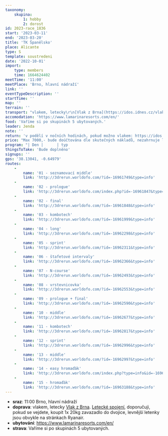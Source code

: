 ```yaml
---
taxonomy:
    skupina:
        1: hobby
        2: dorost
id: 2023-race_1836
start: '2023-03-11'
end: '2023-03-20'
title: 'TK Španělsko'
place: Alicante
type: S
template: soustredeni
date: '2022-10-01'
import:
    type: members
    time: 1664624402
meetTime: '11:00'
meetPlace: 'Brno, hlavní nádraží'
link: ''
eventTypeDescription: ''
startTime: ''
map: ''
terrain: ''
transport: "vlakem, letecky\r\n[Vlak z Brna](https://idos.idnes.cz/vlakyautobusymhdvse/spojeni/prehled/?p=Fyb5SSWpsOpfNdTbad2ENHClncDqlaOa6WGMHaUmvjA:9AHQbUuKegajDsAgGjpvMzGp1yBOj7nizEvZNVlOwQ9D.w54WJE.Ikky5i0njvGdcIXy5W0ahSDkh9OzQeOr).\r\n[Letecké spojení](https://www.kiwi.com/en/search/results/vienna-austria/alicante-spain/2023-03-11/2023-03-20?bags=0.1-), doporučuji, pokud se vejdete, koupit 1x 20kg zavazadlo do dvojice, levnější letenky jsou obvykle na stránkach Ryanair."
accomodation: 'https://www.lamarinaresorts.com/en/'
food: 'Vaříme si po skupinách 5 ubytovaných.'
leader: Jenda
note: ''
return: 'v podělí v nočních hodinách, pokud možno vlakem: https://idos.idnes.cz/vlakyautobusymhdvse/spojeni/prehled/?p=Fyb5SSWpsOpfNdTbad2ENK5UbPC5ckqi4kbADOSMYdZrVjMM.SGqDzG6A3UHdz1fmZqD5jmuoC5CrtgmliIxJQ'
price: "Max 7000,- bude doúčtována dle skutečných nákladů, nezahrnuje letenku \r\nAktuální ceny na osobu při přesném naplnění aut a ubytování:\r\nUbytování: 2300,-\r\nauto: 1300,-\r\nmapy: 1700,-\r\n\r\nLenky hledejte tu:\r\nhttps://www.ryanair.com/cz/cs\r\nPozor, mladší 16 let musí mít letenku přiřazenou k dospělému!"
program: "| Den |      | typ                                           | mapa              | rychlost        | parkování                    |\r\n|-----|------|-----------------------------------------------|-------------------|-----------------|------------------------------|\r\n| so  | dopo | cesta                                       |                             |                   |                                    |\r\n|     | odpo |                                                   |                            |                     |                                  |\r\n| ne | dopo | middle                                   | Guardamar South  | volně            | https://en.mapy.cz/s/hekodefeze |\r\n|     | odpo | middle                                    | La Mata                 | středně         | https://goo.gl/maps/gvCTwSa8YJKMp8Ww7  |\r\n| po  | dopo | kombotech                           | Guardamar North  | volně            |                              |\r\n|     | odpo | volno                                      |                               |                      |                               |\r\n| út  | dopo | long                                       | La Muela               | středně         | https://goo.gl/maps/NJaQBrEx1cgMth6e8 |\r\n|     | odpo | sprint                                      |  Lorca La Peňa      | rychle + klus | https://goo.gl/maps/BqFASgehiCmzQhVRA |\r\n| st  | dopo | intervaly - štafetové               | Guardamar South  |  rychle         |                                       |\r\n|     | odpo | volno/must have \"N\"               | Guardamar North  | volně           |                               |\r\n| čt  | dopo | vrstvenicovka                         | Guardamar North  | volně           |                                    |\r\n|     | odpo | prologue+final               | Guardamar North | rychle        |                              |\r\n| pá  | dopo | dvoukolový middle                | Coto Cuadros       | rychle           | https://goo.gl/maps/CJWCpNvkFAJ1rS1ZA |\r\n|     | odpo | volno                                       |                              |                      |                                   |\r\n| so  | dopo | kombotech                            | Guardamar South | volně            |                                    |\r\n|     | odpo | sprint                                      | Monte Tossal         | rychle           | https://goo.gl/maps/XiXanrAbtkKW5w4N6 |\r\n| ne  | dopo | middle                                  | Guardamar North  | rychle         |                              |\r\n|     | odpo | volno/middle           | kousek od ubytka |  volně          |                              |\r\n| po  | dopo | hromaďák                             | Guardamar North | rychle          |                              |\r\n|     | odpo | cesta domů                             |                             |                      |                              |"
thingsToTake: 'Bude doplněno'
signups: ''
gps: '38.13041, -0.64979'
routes:
    -
        name: '01 - seznamovací middle'
        link: 'http://3drerun.worldofo.com/?id=-16961749&type=info'
    -
        name: '02 - prologue'
        link: 'http://3drerun.worldofo.com/index.php?id=-16961847&type=info'
    -
        name: '02 - final'
        link: 'http://3drerun.worldofo.com/?id=-16961848&type=info'
    -
        name: '03 - kombotech'
        link: 'http://3drerun.worldofo.com/?id=-16961999&type=info'
    -
        name: '04 - long'
        link: 'http://3drerun.worldofo.com/?id=-16962298&type=info'
    -
        name: '05 - sprint'
        link: 'http://3drerun.worldofo.com/?id=-16962311&type=info'
    -
        name: '06 - štafetové intervaly'
        link: 'http://3drerun.worldofo.com/?id=-16962366&type=info'
    -
        name: '07 - N-course'
        link: 'http://3drerun.worldofo.com/?id=-16962493&type=info'
    -
        name: '08 - vrstevnicovka'
        link: 'http://3drerun.worldofo.com/?id=-16962553&type=info'
    -
        name: '09 - prologue + final'
        link: 'http://3drerun.worldofo.com/?id=-16962590&type=info'
    -
        name: '10 - middle'
        link: 'http://3drerun.worldofo.com/?id=-16962677&type=info'
    -
        name: '11 - kombotech'
        link: 'http://3drerun.worldofo.com/?id=-16962817&type=info'
    -
        name: '12 - sprint'
        link: 'http://3drerun.worldofo.com/?id=-16962996&type=info'
    -
        name: '13 - middle'
        link: 'http://3drerun.worldofo.com/?id=-16962997&type=info'
    -
        name: '14 - easy hromaďák'
        link: 'http://3drerun.worldofo.com/index.php?type=info&id=-16963128'
    -
        name: '15 - hromaďák'
        link: 'http://3drerun.worldofo.com/?id=-16963188&type=info'
---
```


* **sraz**: 11:00 Brno, hlavní nádraží
* **doprava**: vlakem, letecky
[Vlak z Brna](https://idos.idnes.cz/vlakyautobusymhdvse/spojeni/prehled/?p=Fyb5SSWpsOpfNdTbad2ENHClncDqlaOa6WGMHaUmvjA:9AHQbUuKegajDsAgGjpvMzGp1yBOj7nizEvZNVlOwQ9D.w54WJE.Ikky5i0njvGdcIXy5W0ahSDkh9OzQeOr).
[Letecké spojení](https://www.kiwi.com/en/search/results/vienna-austria/alicante-spain/2023-03-11/2023-03-20?bags=0.1-), doporučuji, pokud se vejdete, koupit 1x 20kg zavazadlo do dvojice, levnější letenky jsou obvykle na stránkach Ryanair.
* **ubytování**: https://www.lamarinaresorts.com/en/
* **strava**: Vaříme si po skupinách 5 ubytovaných.
